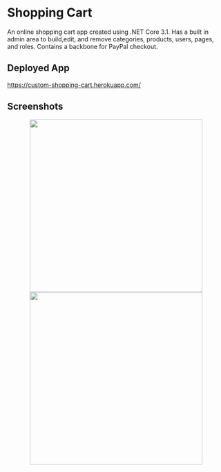 # Shopping Cart

An online shopping cart app created using .NET Core 3.1. Has a built in admin area to build,edit, and remove categories, products, users, pages, and roles. Contains a backbone for PayPal checkout.  

## Deployed App

https://custom-shopping-cart.herokuapp.com/

## Screenshots

<div align="center">
    <img src="https://i.postimg.cc/3kryg3pJ/cart1.png" width="400px"</img>
    <img src="https://i.postimg.cc/JGLHzNzX/cart2.png" width="400px"</img> 
</div>
